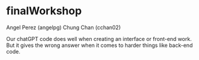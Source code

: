 # finalWorkshop


Angel Perez (angelpg)
Chung Chan (cchan02)


Our chatGPT code does well when creating an interface or front-end work. But it gives the wrong answer when it comes to harder things like back-end code.
